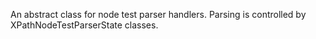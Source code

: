 An abstract class for node test parser handlers. Parsing is controlled by XPathNodeTestParserState classes.